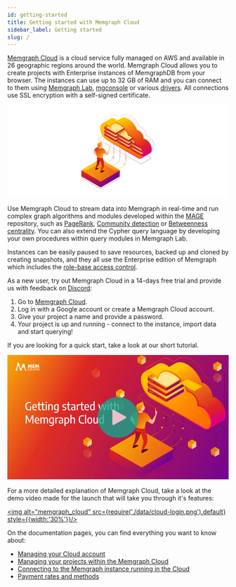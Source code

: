 ```yaml
---
id: getting-started
title: Getting started with Memgraph Cloud
sidebar_label: Getting started
slug: /
---
```


[Memgraph Cloud](https://cloud.memgraph.com/) is a cloud service fully managed
on AWS and available in 26 geographic regions around the world. Memgraph Cloud
allows you to create projects with Enterprise instances of MemgraphDB from your
browser. The instances can use up to 32 GB of RAM and you can connect to them
using [Memgraph Lab](cloud-connect#connect-with-memgraph-lab),
[mgconsole](cloud-connect#connect-with-mgconsole) or various
[drivers](cloud-connect#connect-with-drivers). All connections use SSL
encryption with a self-signed certificate. 


![Cloud-Img](./data/cloud-img.svg)


Use Memgraph Cloud to stream data into Memgraph in real-time and run complex
graph algorithms and modules developed within the [MAGE](/docs/mage) repository,
such as
[PageRank](/docs/mage/algorithms/traditional-graph-analytics/pagerank-algorithm),
[Community
detection](/docs/mage/algorithms/traditional-graph-analytics/community-detection-algorithm)
or [Betweenness
centrality](/docs/mage/algorithms/traditional-graph-analytics/betweenness-centrality-algorithm).
You can also extend the Cypher query language by developing your own procedures
within query modules in Memgraph Lab.

Instances can be easily paused to save resources, backed up and cloned by
creating snapshots, and they all use the Enterprise edition of Memgraph which
includes the [role-base access control](cloud-projects/#role-base-access-control).

As a new user, try out Memgraph Cloud in a 14-days free trial and provide us
with feedback on [Discord](https://discord.com/invite/memgraph):

1. Go to [Memgraph Cloud](https://cloud.memgraph.com).
2. Log in with a Google account or create a Memgraph Cloud account.
3. Give your project a name and provide a password. 
4. Your project is up and running - connect to the instance, import data and
   start querying!

If you are looking for a quick start, take a look at our short tutorial.

[![Getting started with Memgraph Cloud and Memgraph Lab](./data/yt-cloud-getting-started-preview.png)](https://www.youtube.com/watch?v=Hfs2lGTwyuo "Getting started with Memgraph Cloud and Memgraph Lab")

For a more detailed explanation of Memgraph Cloud, take a look at the demo video made for the launch that will take you through it's features:

[<img alt="memgraph_cloud" src={require('./data/cloud-login.png').default} style={{width:'30%'}}/>](https://youtu.be/Tt5KPKylU8k?t=683 "Get started with Memgraph Cloud")

On the documentation pages, you can find everything you want to know about:

* [Managing your Cloud account](cloud-account)
* [Managing your projects within the Memgraph Cloud](cloud-projects)
* [Connecting to the Memgraph instance running in the Cloud](cloud-connect)
* [Payment rates and methods](payment)
